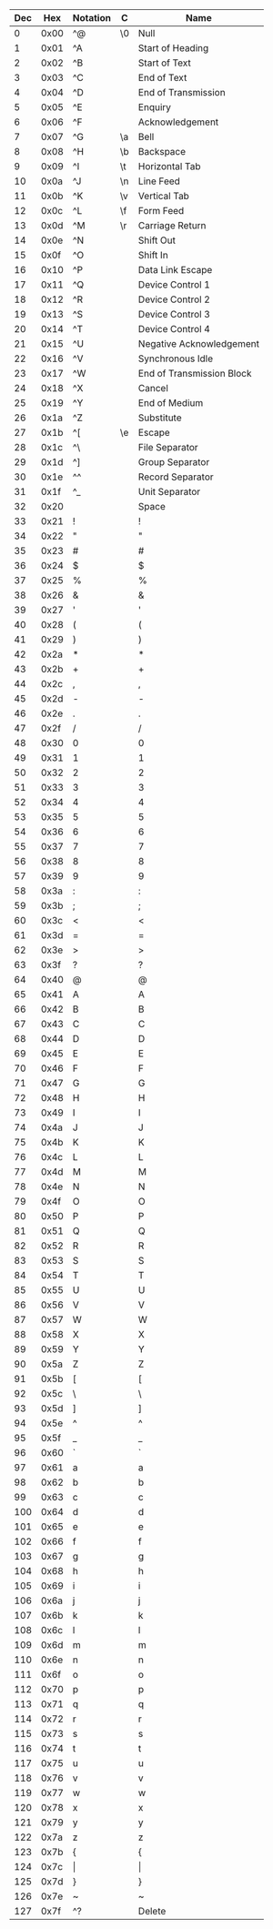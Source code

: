 | Dec | Hex  | Notation | C   | Name                      |
| --- | ---  | ---      | --- | ---                       |
| 0   | 0x00 | ^@       | \0  | Null                      |
| 1   | 0x01 | ^A       |     | Start of Heading          |
| 2   | 0x02 | ^B       |     | Start of Text             |
| 3   | 0x03 | ^C       |     | End of Text               |
| 4   | 0x04 | ^D       |     | End of Transmission       |
| 5   | 0x05 | ^E       |     | Enquiry                   |
| 6   | 0x06 | ^F       |     | Acknowledgement           |
| 7   | 0x07 | ^G       | \a  | Bell                      |
| 8   | 0x08 | ^H       | \b  | Backspace                 |
| 9   | 0x09 | ^I       | \t  | Horizontal Tab            |
| 10  | 0x0a | ^J       | \n  | Line Feed                 |
| 11  | 0x0b | ^K       | \v  | Vertical Tab              |
| 12  | 0x0c | ^L       | \f  | Form Feed                 |
| 13  | 0x0d | ^M       | \r  | Carriage Return           |
| 14  | 0x0e | ^N       |     | Shift Out                 |
| 15  | 0x0f | ^O       |     | Shift In                  |
| 16  | 0x10 | ^P       |     | Data Link Escape          |
| 17  | 0x11 | ^Q       |     | Device Control 1          |
| 18  | 0x12 | ^R       |     | Device Control 2          |
| 19  | 0x13 | ^S       |     | Device Control 3          |
| 20  | 0x14 | ^T       |     | Device Control 4          |
| 21  | 0x15 | ^U       |     | Negative Acknowledgement  |
| 22  | 0x16 | ^V       |     | Synchronous Idle          |
| 23  | 0x17 | ^W       |     | End of Transmission Block |
| 24  | 0x18 | ^X       |     | Cancel                    |
| 25  | 0x19 | ^Y       |     | End of Medium             |
| 26  | 0x1a | ^Z       |     | Substitute                |
| 27  | 0x1b | ^[       | \e  | Escape                    |
| 28  | 0x1c | ^\       |     | File Separator            |
| 29  | 0x1d | ^]       |     | Group Separator           |
| 30  | 0x1e | ^^       |     | Record Separator          |
| 31  | 0x1f | ^_       |     | Unit Separator            |
| 32  | 0x20 |          |     | Space                     |
| 33  | 0x21 | !        |     | !                         |
| 34  | 0x22 | "        |     | "                         |
| 35  | 0x23 | #        |     | #                         |
| 36  | 0x24 | $        |     | $                         |
| 37  | 0x25 | %        |     | %                         |
| 38  | 0x26 | &        |     | &                         |
| 39  | 0x27 | '        |     | '                         |
| 40  | 0x28 | (        |     | (                         |
| 41  | 0x29 | )        |     | )                         |
| 42  | 0x2a | *        |     | *                         |
| 43  | 0x2b | +        |     | +                         |
| 44  | 0x2c | ,        |     | ,                         |
| 45  | 0x2d | -        |     | -                         |
| 46  | 0x2e | .        |     | .                         |
| 47  | 0x2f | /        |     | /                         |
| 48  | 0x30 | 0        |     | 0                         |
| 49  | 0x31 | 1        |     | 1                         |
| 50  | 0x32 | 2        |     | 2                         |
| 51  | 0x33 | 3        |     | 3                         |
| 52  | 0x34 | 4        |     | 4                         |
| 53  | 0x35 | 5        |     | 5                         |
| 54  | 0x36 | 6        |     | 6                         |
| 55  | 0x37 | 7        |     | 7                         |
| 56  | 0x38 | 8        |     | 8                         |
| 57  | 0x39 | 9        |     | 9                         |
| 58  | 0x3a | :        |     | :                         |
| 59  | 0x3b | ;        |     | ;                         |
| 60  | 0x3c | <        |     | <                         |
| 61  | 0x3d | =        |     | =                         |
| 62  | 0x3e | >        |     | >                         |
| 63  | 0x3f | ?        |     | ?                         |
| 64  | 0x40 | @        |     | @                         |
| 65  | 0x41 | A        |     | A                         |
| 66  | 0x42 | B        |     | B                         |
| 67  | 0x43 | C        |     | C                         |
| 68  | 0x44 | D        |     | D                         |
| 69  | 0x45 | E        |     | E                         |
| 70  | 0x46 | F        |     | F                         |
| 71  | 0x47 | G        |     | G                         |
| 72  | 0x48 | H        |     | H                         |
| 73  | 0x49 | I        |     | I                         |
| 74  | 0x4a | J        |     | J                         |
| 75  | 0x4b | K        |     | K                         |
| 76  | 0x4c | L        |     | L                         |
| 77  | 0x4d | M        |     | M                         |
| 78  | 0x4e | N        |     | N                         |
| 79  | 0x4f | O        |     | O                         |
| 80  | 0x50 | P        |     | P                         |
| 81  | 0x51 | Q        |     | Q                         |
| 82  | 0x52 | R        |     | R                         |
| 83  | 0x53 | S        |     | S                         |
| 84  | 0x54 | T        |     | T                         |
| 85  | 0x55 | U        |     | U                         |
| 86  | 0x56 | V        |     | V                         |
| 87  | 0x57 | W        |     | W                         |
| 88  | 0x58 | X        |     | X                         |
| 89  | 0x59 | Y        |     | Y                         |
| 90  | 0x5a | Z        |     | Z                         |
| 91  | 0x5b | [        |     | [                         |
| 92  | 0x5c | \        |     | \                         |
| 93  | 0x5d | ]        |     | ]                         |
| 94  | 0x5e | ^        |     | ^                         |
| 95  | 0x5f | _        |     | _                         |
| 96  | 0x60 | `        |     | `                         |
| 97  | 0x61 | a        |     | a                         |
| 98  | 0x62 | b        |     | b                         |
| 99  | 0x63 | c        |     | c                         |
| 100 | 0x64 | d        |     | d                         |
| 101 | 0x65 | e        |     | e                         |
| 102 | 0x66 | f        |     | f                         |
| 103 | 0x67 | g        |     | g                         |
| 104 | 0x68 | h        |     | h                         |
| 105 | 0x69 | i        |     | i                         |
| 106 | 0x6a | j        |     | j                         |
| 107 | 0x6b | k        |     | k                         |
| 108 | 0x6c | l        |     | l                         |
| 109 | 0x6d | m        |     | m                         |
| 110 | 0x6e | n        |     | n                         |
| 111 | 0x6f | o        |     | o                         |
| 112 | 0x70 | p        |     | p                         |
| 113 | 0x71 | q        |     | q                         |
| 114 | 0x72 | r        |     | r                         |
| 115 | 0x73 | s        |     | s                         |
| 116 | 0x74 | t        |     | t                         |
| 117 | 0x75 | u        |     | u                         |
| 118 | 0x76 | v        |     | v                         |
| 119 | 0x77 | w        |     | w                         |
| 120 | 0x78 | x        |     | x                         |
| 121 | 0x79 | y        |     | y                         |
| 122 | 0x7a | z        |     | z                         |
| 123 | 0x7b | {        |     | {                         |
| 124 | 0x7c | \|       |     | \|                        |
| 125 | 0x7d | }        |     | }                         |
| 126 | 0x7e | ~        |     | ~                         |
| 127 | 0x7f | ^?       |     | Delete                    |
